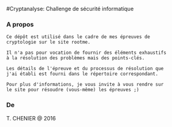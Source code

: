 #Cryptanalyse: Challenge de sécurité informatique

### A propos
```
Ce dépôt est utilisé dans le cadre de mes épreuves de 
cryptologie sur le site rootme.

Il n'a pas pour vocation de fournir des éléments exhaustifs
à la résolution des problèmes mais des points-clés.

Les détails de l'épreuve et du processus de résolution que 
j'ai établi est fourni dans le répertoire correspondant.

Pour plus d'informations, je vous invite à vous rendre sur 
le site pour résoudre (vous-même) les épreuves ;)
```

### De
T. CHENIER @ 2016


